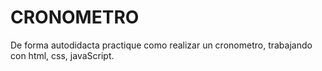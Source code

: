 # CRONOMETRO
De forma autodidacta practique como realizar un cronometro, trabajando con html, css, javaScript.
